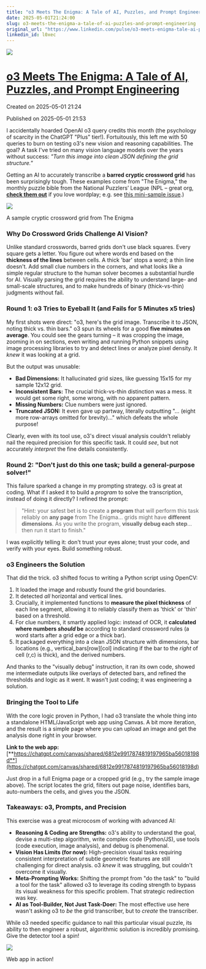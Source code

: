 ```yaml
---
title: "o3 Meets The Enigma: A Tale of AI, Puzzles, and Prompt Engineering"
date: 2025-05-01T21:24:00
slug: o3-meets-the-enigma-a-tale-of-ai-puzzles-and-prompt-engineering
original_url: "https://www.linkedin.com/pulse/o3-meets-enigma-tale-ai-puzzles-prompt-engineering-josh-mandel-md-l0xec"
linkedin_id: l0xec
---
```

![](https://media.licdn.com/mediaD5612AQGMXhAJMMIavQ)

[o3 Meets The Enigma: A Tale of AI, Puzzles, and Prompt Engineering](/posts/o3-meets-the-enigma-a-tale-of-ai-puzzles-and-prompt-engineering)
============================================================================================================================================

Created on 2025-05-01 21:24

Published on 2025-05-01 21:53

I accidentally hoarded OpenAI o3 query credits this month (the psychology of scarcity in the ChatGPT "Plus" tier!). Fortuitously, this left me with 50 queries to burn on testing o3's new vision and reasoning capabilities. The goal? A task I've tried on many vision language models over the years without success: *"Turn this image into clean JSON defining the grid structure."*

Getting an AI to accurately transcribe a **barred cryptic crossword grid** has been surprisingly tough. These examples come from "The Enigma," the monthly puzzle bible from the National Puzzlers’ League (NPL – great org, [**check them out**](https://www.puzzlers.org/) if you love wordplay; e.g. see [this mini-sample issue](https://download.puzzlers.org/public/enigma-minisample.pdf).)

![](https://media.licdn.com/dms/image/v2/D5612AQGrmCcSEgoITQ/article-inline_image-shrink_1500_2232/B56ZaNw3ueGkAU-/0/1746135121408?e=1756944000&v=beta&t=l-ngKCnX1u-lbtBrP6UQuYEWK7_zkB_XD1zMIxJSumM)

A sample cryptic crossword grid from The Enigma

### Why Do Crossword Grids Challenge AI Vision?

Unlike standard crosswords, barred grids don't use black squares. Every square gets a letter. You figure out where words end based on the **thickness of the lines** between cells. A thick 'bar' stops a word; a thin line doesn't. Add small clue numbers in the corners, and what looks like a simple regular structure to the human solver becomes a substantial hurdle for AI. Visually parsing the grid requires the ability to understand large- and small-scale structures, and to make hundreds of binary (thick-vs-thin) judgments without fail.

### Round 1: o3 Tries to Eyeball It (and Fails for 5 Minutes x5 tries)

My first shots were direct: "o3, here's the grid image. Transcribe it to JSON, noting thick vs. thin bars." o3 spun its wheels for a good **five minutes on average**. You could see the gears turning – it was cropping the image, zooming in on sections, even writing and running Python snippets using image processing libraries to try and detect lines or analyze pixel density. It *knew* it was looking at a grid.

But the output was unusable:

* **Bad Dimensions:** It hallucinated grid sizes, like guessing 15x15 for my sample 12x12 grid.
* **Inconsistent Bars:** The crucial thick-vs-thin distinction was a mess. It would get some right, some wrong, with no apparent pattern.
* **Missing Numbers:** Clue numbers were just ignored.
* **Truncated JSON:** It even gave up partway, literally outputting "... (eight more row-arrays omitted for brevity)..." which defeats the whole purpose!

Clearly, even with its tool use, o3's direct visual analysis couldn't reliably nail the required precision for this specific task. It could *see*, but not accurately *interpret* the fine details consistently.

### Round 2: "Don't just do this one task; build a general-purpose solver!"

This failure sparked a change in my prompting strategy. o3 is great at coding. What if I asked it to build a *program* to solve the transcription, instead of doing it directly? I refined the prompt:

> "Hint: your safest bet is to create a **program** that will perform this task reliably on **any page** from The Enigma... grids might have **different dimensions**. As you write the program, **visually debug each step**... then run it start to finish."

I was explicitly telling it: don't trust your eyes alone; trust your code, and verify with your eyes. Build something robust.

### o3 Engineers the Solution

That did the trick. o3 shifted focus to writing a Python script using OpenCV:

1. It loaded the image and robustly found the grid boundaries.
2. It detected *all* horizontal and vertical lines.
3. Crucially, it implemented functions to **measure the pixel thickness** of each line segment, allowing it to reliably classify them as 'thick' or 'thin' based on a threshold.
4. For clue numbers, it smartly applied logic: instead of OCR, it **calculated where numbers *should* be** according to standard crossword rules (a word starts after a grid edge or a thick bar).
5. It packaged everything into a clean JSON structure with dimensions, bar locations (e.g., vertical\_bars[row][col] indicating if the bar to the *right* of cell (r,c) is thick), and the derived numbers.

And thanks to the "visually debug" instruction, it ran its own code, showed me intermediate outputs like overlays of detected bars, and refined the thresholds and logic as it went. It wasn't just coding; it was engineering a solution.

### Bringing the Tool to Life

With the core logic proven in Python, I had o3 translate the whole thing into a standalone HTML/JavaScript web app using Canvas. A bit more iteration, and the result is a simple page where you can upload an image and get the analysis done right in your browser.

**Link to the web app:** [**https://chatgpt.com/canvas/shared/6812e9917874819197965ba56018198d**](https://chatgpt.com/canvas/shared/6812e9917874819197965ba56018198d)

Just drop in a full Enigma page or a cropped grid (e.g., try the sample image above). The script locates the grid, filters out page noise, identifies bars, auto-numbers the cells, and gives you the JSON.

### Takeaways: o3, Prompts, and Precision

This exercise was a great microcosm of working with advanced AI:

* **Reasoning & Coding are Strengths:** o3's ability to understand the goal, devise a multi-step algorithm, write complex code (Python/JS), use tools (code execution, image analysis), and debug is phenomenal.
* **Vision Has Limits (for now):** High-precision visual tasks requiring consistent interpretation of subtle geometric features are still challenging for direct analysis. o3 *knew* it was struggling, but couldn't overcome it visually.
* **Meta-Prompting Works:** Shifting the prompt from "do the task" to "build a tool for the task" allowed o3 to leverage its coding strength to bypass its visual weakness for this specific problem. That strategic redirection was key.
* **AI as Tool-Builder, Not Just Task-Doer:** The most effective use here wasn't asking o3 to *be* the grid transcriber, but to *create* the transcriber.

While o3 needed specific guidance to nail this particular visual puzzle, its ability to then engineer a robust, algorithmic solution is incredibly promising. Give the detector tool a spin!

![](https://media.licdn.com/dms/image/v2/D5612AQG9AQiiS3D3zA/article-inline_image-shrink_1500_2232/B56ZaN1Ae2GUAU-/0/1746136205693?e=1756944000&v=beta&t=fiV51LidoPp37NtzvgxfCQQo6-Ovd5sN8C8KrTqpwCk)

Web app in action!